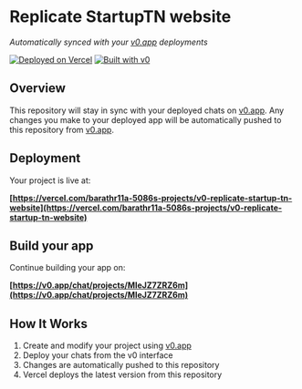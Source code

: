 # Replicate StartupTN website

*Automatically synced with your [v0.app](https://v0.app) deployments*

[![Deployed on Vercel](https://img.shields.io/badge/Deployed%20on-Vercel-black?style=for-the-badge&logo=vercel)](https://vercel.com/barathr11a-5086s-projects/v0-replicate-startup-tn-website)
[![Built with v0](https://img.shields.io/badge/Built%20with-v0.app-black?style=for-the-badge)](https://v0.app/chat/projects/MIeJZ7ZRZ6m)

## Overview

This repository will stay in sync with your deployed chats on [v0.app](https://v0.app).
Any changes you make to your deployed app will be automatically pushed to this repository from [v0.app](https://v0.app).

## Deployment

Your project is live at:

**[https://vercel.com/barathr11a-5086s-projects/v0-replicate-startup-tn-website](https://vercel.com/barathr11a-5086s-projects/v0-replicate-startup-tn-website)**

## Build your app

Continue building your app on:

**[https://v0.app/chat/projects/MIeJZ7ZRZ6m](https://v0.app/chat/projects/MIeJZ7ZRZ6m)**

## How It Works

1. Create and modify your project using [v0.app](https://v0.app)
2. Deploy your chats from the v0 interface
3. Changes are automatically pushed to this repository
4. Vercel deploys the latest version from this repository